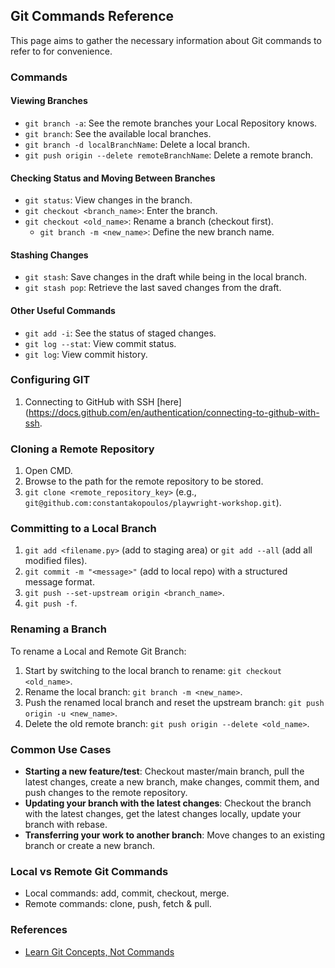## Git Commands Reference 

This page aims to gather the necessary information about Git commands to refer to for convenience.

### Commands

#### Viewing Branches

- `git branch -a`: See the remote branches your Local Repository knows.
- `git branch`: See the available local branches.
- `git branch -d localBranchName`: Delete a local branch.
- `git push origin --delete remoteBranchName`: Delete a remote branch.

#### Checking Status and Moving Between Branches

- `git status`: View changes in the branch.
- `git checkout <branch_name>`: Enter the branch.
- `git checkout <old_name>`: Rename a branch (checkout first).
  - `git branch -m <new_name>`: Define the new branch name.

#### Stashing Changes

- `git stash`: Save changes in the draft while being in the local branch.
- `git stash pop`: Retrieve the last saved changes from the draft.

#### Other Useful Commands

- `git add -i`: See the status of staged changes.
- `git log --stat`: View commit status.
- `git log`: View commit history.

### Configuring GIT

1. Connecting to GitHub with SSH [here](https://docs.github.com/en/authentication/connecting-to-github-with-ssh.

### Cloning a Remote Repository

1. Open CMD.
2. Browse to the path for the remote repository to be stored.
3. `git clone <remote_repository_key>` (e.g., `git@github.com:constantakopoulos/playwright-workshop.git`).

### Committing to a Local Branch

1. `git add <filename.py>` (add to staging area) or `git add --all` (add all modified files).
2. `git commit -m "<message>"` (add to local repo) with a structured message format.
3. `git push --set-upstream origin <branch_name>`.
4. `git push -f`.

### Renaming a Branch

To rename a Local and Remote Git Branch:

1. Start by switching to the local branch to rename: `git checkout <old_name>`.
2. Rename the local branch: `git branch -m <new_name>`.
3. Push the renamed local branch and reset the upstream branch: `git push origin -u <new_name>`.
4. Delete the old remote branch: `git push origin --delete <old_name>`.

### Common Use Cases

- **Starting a new feature/test**: Checkout master/main branch, pull the latest changes, create a new branch, make changes, commit them, and push changes to the remote repository.
- **Updating your branch with the latest changes**: Checkout the branch with the latest changes, get the latest changes locally, update your branch with rebase.
- **Transferring your work to another branch**: Move changes to an existing branch or create a new branch.

### Local vs Remote Git Commands

- Local commands: add, commit, checkout, merge.
- Remote commands: clone, push, fetch & pull.

### References

- [Learn Git Concepts, Not Commands](https://dev.to/unseenwizzard/learn-git-concepts-not-commands-4gjc)